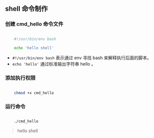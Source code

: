 ## shell 命令制作

### 创建 cmd_hello 命令文件

```sh

    #!/usr/bin/env bash

    echo 'hello shell'
```

- `#!/usr/bin/env bash` 表示通过 env 寻找 bash 来解释执行后面的脚本。
- `echo 'hello'` 通过标准输出字符串 hello 。

### 添加执行权限

```sh

	chmod +x cmd_hello

```

### 运行命令

```sh

	./cmd_hello

```

> hello shell
